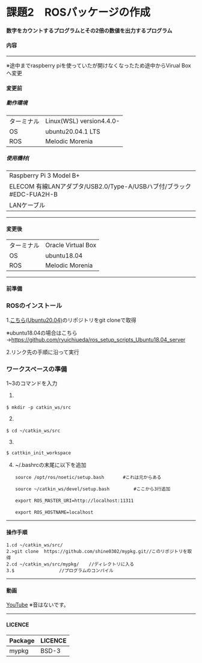 # 課題2　ROSパッケージの作成

#### 数字をカウントするプログラムとその2倍の数値を出力するプログラム

#### 内容


	
------------------------
※途中までraspberry piを使っていたが開けなくなったため途中からVirual Boxへ変更
#### 変更前
##### 動作環境
|||
|---|---|
|ターミナル|Linux(WSL) version4.4.0-|
|OS |ubuntu20.04.1 LTS|
|ROS|Melodic Morenia|
	
##### 使用機材(
||
|---|
|Raspberry Pi 3 Model B+ |
|ELECOM 有線LANアダプタ/USB2.0/Type-A/USBハブ付/ブラック #EDC-FUA2H-B|
|LANケーブル|

-----------------------------	
#### 変更後
|||
|---|---|
|ターミナル|Oracle Virtual Box|
|OS |ubuntu18.04|
|ROS|Melodic Morenia|


------------------------

#### 前準備
### ROSのインストール

1.[こちら(Ubuntu20.04)](https://github.com/ryuichiueda/ros_setup_scripts_Ubuntu20.04_server)のリポジトリをgit cloneで取得  

※ubuntu18.04の場合はこちら→https://github.com/ryuichiueda/ros_setup_scripts_Ubuntu18.04_server

2.リンク先の手順に沿って実行

### ワークスペースの準備
1~3のコマンドを入力  

1.  

	$ mkdir -p catkin_ws/src　　

2.

	$ cd ~/catkin_ws/src　　

3.

	$ cattkin_init_workspace


 4. ~/.bashrcの末尾に以下を追加  

	    source /opt/ros/noetic/setup.bash       #これは元からある
	
	    source ~/catkin_ws/devel/setup.bash         #ここから3行追加　　
	
	    export ROS_MASTER_URI=http://localhost:11311　　
	
	    export ROS_HOSTNAME=localhost　　
	
-------------------------------------------------	
	


#### 操作手順
	1.cd ~/catkin_ws/src/
	2.>git clone  https://github.com/shine0302/mypkg.git//このリポジトリを取得
	2.cd ~/catkin_ws/src/mypkg/  　//ディレクトリに入る
	3.$　　　　　　　　　　//プログラムのコンパイル

	
		
------------------------

#### 動画
[YouTube]()
※音はないです。

---------------------------
#### LICENCE
|Package|LICENCE|
|---|---|
|mypkg|BSD-3|
